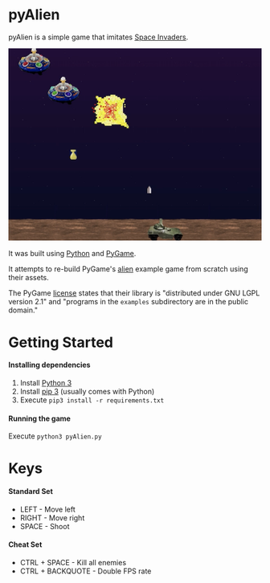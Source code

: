 # pyAlien

pyAlien is a simple game that imitates [Space Invaders](https://en.wikipedia.org/wiki/Space_Invaders).

![gameplay screenshot](https://github.com/davidjamesbutton/pyAlien/blob/master/screenshot.png "Gameplay screenshot")

It was built using [Python](https://www.python.org) and [PyGame](https://www.pygame.org).

It attempts to re-build PyGame's [alien](https://www.pygame.org/docs/ref/examples.html#pygame.examples.aliens.main) 
example game from scratch using their assets. 

The PyGame [license](https://github.com/pygame/pygame#license) states that their library is 
"distributed under GNU LGPL version 2.1" and 
"programs in the `examples` subdirectory are in the public domain." 

# Getting Started

#### Installing dependencies

1. Install [Python 3](https://www.python.org/downloads)
2. Install [pip 3](https://pip.pypa.io/en/stable/installing) (usually comes with Python) 
3. Execute `pip3 install -r requirements.txt`

#### Running the game

Execute `python3 pyAlien.py`

# Keys

#### Standard Set

* LEFT - Move left
* RIGHT - Move right
* SPACE - Shoot

#### Cheat Set
* CTRL + SPACE - Kill all enemies
* CTRL + BACKQUOTE - Double FPS rate

